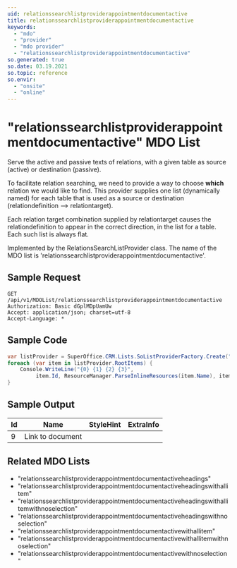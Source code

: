 ```yaml
---
uid: relationssearchlistproviderappointmentdocumentactive
title: relationssearchlistproviderappointmentdocumentactive
keywords:
  - "mdo"
  - "provider"
  - "mdo provider"
  - "relationssearchlistproviderappointmentdocumentactive"
so.generated: true
so.date: 03.19.2021
so.topic: reference
so.envir:
  - "onsite"
  - "online"
---
```


# "relationssearchlistproviderappointmentdocumentactive" MDO List
Serve the active and passive texts of relations, with a given table as source (active)
or destination (passive).

To facilitate relation searching, we need to provide a way to choose <b>which</b> relation we
would like to find. This provider supplies one list (dynamically named) for each table that
is used as a source or destination (relationdefinition --&gt; relationtarget).

Each relation target combination supplied by relationtarget causes the relationdefinition to
appear in the correct direction, in the list for a table. Each such list is always flat.

Implemented by the <see cref="T:SuperOffice.CRM.Lists.RelationsSearchListProvider">RelationsSearchListProvider</see> class.
The name of the MDO list is 'relationssearchlistproviderappointmentdocumentactive'.




## Sample Request

```http!
GET /api/v1/MDOList/relationssearchlistproviderappointmentdocumentactive
Authorization: Basic dGplMDpUamUw
Accept: application/json; charset=utf-8
Accept-Language: *

```

## Sample Code
```cs
var listProvider = SuperOffice.CRM.Lists.SoListProviderFactory.Create("relationssearchlistproviderappointmentdocumentactive", forceFlatList: true);
foreach (var item in listProvider.RootItems) {
    Console.WriteLine("{0} {1} {2} {3}", 
         item.Id, ResourceManager.ParseInlineResources(item.Name), item.StyleHint, item.ExtraInfo);
}
```

## Sample Output

|Id   | Name  |StyleHint|ExtraInfo |
| --- | ----- | ------- | -------- |
|9|Link to document|||


## Related MDO Lists

* "relationssearchlistproviderappointmentdocumentactiveheadings"
* "relationssearchlistproviderappointmentdocumentactiveheadingswithallitem"
* "relationssearchlistproviderappointmentdocumentactiveheadingswithallitemwithnoselection"
* "relationssearchlistproviderappointmentdocumentactiveheadingswithnoselection"
* "relationssearchlistproviderappointmentdocumentactivewithallitem"
* "relationssearchlistproviderappointmentdocumentactivewithallitemwithnoselection"
* "relationssearchlistproviderappointmentdocumentactivewithnoselection"
